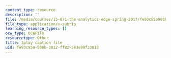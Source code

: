 ```yaml
---
content_type: resource
description: ''
file: /media/courses/15-071-the-analytics-edge-spring-2017/fe93c95a908b3012ff825e3e90f23018_aktu4aRQ5X4.srt
file_type: application/x-subrip
learning_resource_types: []
ocw_type: OCWFile
resourcetype: Other
title: 3play caption file
uid: fe93c95a-908b-3012-ff82-5e3e90f23018
---
```

